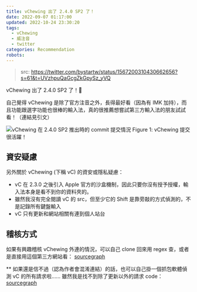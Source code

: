 ```yaml
---
title: vChewing 出了 2.4.0 SP2 了！
date: 2022-09-07 01:17:00
updated: 2022-10-24 23:30:20
tags:
  - vChewing
  - 威注音
  - twitter
categories: Recommendation
robots:
---
```


> src: <https://twitter.com/bystartw/status/1567200310430662656?s=61&t=UVzhpuQaGcgZkGpySz_yVQ>

vChewing 出了 2.4.0 SP2 了！🎉

自己覺得 vChewing 是除了官方注音之外，長得最好看（因為有 IMK 加持），而且功能跟選字功能也很棒的輸入法，真的很推薦想嘗試第三方輸入法的朋友試試看！（連結見引文）

![vChewing 在 2.4.0 SP2 推出時的 commit 提交情況](activity.png)
Figure 1: vChewing 提交很活躍！

## 資安疑慮

另外關於 vChewing (下稱 vC) 的資安或隱私疑慮：

- vC 在 2.3.0 之後引入 Apple 官方的沙盒機制，因此只要你沒有授予授權，輸入法本身是看不到你的資料夾的。
- 雖然我沒有完全閱讀 vC 的 src，但至少它的 Shift 是靠旁敲的方式偵測的，不是記錄所有鍵盤輸入
- vC 只有更新和網站相關有連到個人站台

## 稽核方式

如果有興趣稽核 vChewing 外連的情況，可以自己 clone 回來用 regex 查，或者是直接用這個第三方網站看：
[sourcegraph](https://sourcegraph.com/search?q=context:global+repo:vChewing/%28vChewing-macOS%7CTekkon%7CMegrez%7CHotenka%7Clibvchewing-data%29+%28http%7Chttps%7Cftp%7Cws%7Cwss%29%5C:&patternType=regexp)

\*\* 如果還是信不過（認為作者會混淆連結）的話，也可以自己掛一個抓包軟體偵測 vC 的所有請求啦…… 雖然我是找不到除了更新以外的請求 code：[sourcegraph](https://sourcegraph.com/search?q=context:global+repo:vChewing/%28vChewing-macOS%7CTekkon%7CMegrez%7CHotenka%7Clibvchewing-data%29+%28%28en%7Cde%29%28crypt%7Ccode%29%28ion%7C%29%29%7C%28base64%7Cbase32%7Caes%7Copenssl%7CSymmetricKey%7Cstream%7CSession%7CConnection%7CRequest%7CResponse%29+count:%22all%22&patternType=regexp)
